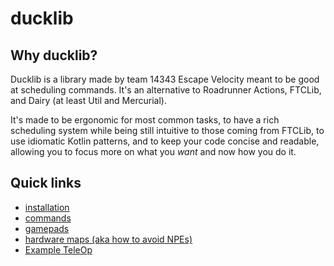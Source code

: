 # ducklib

## Why ducklib?

Ducklib is a library made by team 14343 Escape Velocity meant to be good at scheduling commands.
It's an alternative to Roadrunner Actions, FTCLib, and Dairy (at least Util and Mercurial).

It's made to be ergonomic for most common tasks,
to have a rich scheduling system while being still intuitive to those coming from FTCLib,
to use idiomatic Kotlin patterns,
and to keep your code concise and readable,
allowing you to focus more on what you *want* and now how you do it.

## Quick links

* [installation](https://escape-velocity-14343.github.io/ducklib/installation.md)
* [commands](https://escape-velocity-14343.github.io/ducklib/commands/index.md)
* [gamepads](https://escape-velocity-14343.github.io/ducklib/ftc/gamepad.md)
* [hardware maps (aka how to avoid NPEs)](https://escape-velocity-14343.github.io/ducklib/ftc/hardware_map.md)
* [Example TeleOp](https://escape-velocity-14343.github.io/ducklib/example_teleop.md)
